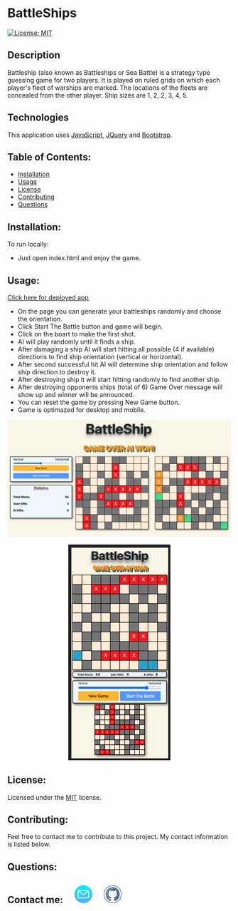 # BattleShips

[![License: MIT](https://img.shields.io/badge/License-MIT-yellow.svg)](https://opensource.org/licenses/MIT)

## Description

Battleship (also known as Battleships or Sea Battle) is a strategy type guessing game for two players. It is played on ruled grids on which each player's fleet of warships are marked. The locations of the fleets are concealed from the other player. Ship sizes are 1, 2, 2, 3, 4, 5.

## Technologies

This application uses [JavaScript](https://developer.mozilla.org/), [JQuery](https://api.jquery.com/) and [Bootstrap](https://getbootstrap.com/).

## Table of Contents:

- [Installation](#installation)
- [Usage](#usage)
- [License](#license)
- [Contributing](#contributing)
- [Questions](#questions)

## Installation:

To run locally:

- Just open index.html and enjoy the game.

## Usage:

[Click here for deployed app](https://battle-ships2.netlify.app)

* On the page you can generate your battleships randomly and choose the orientation.
* Click Start The Battle button and game will begin.
* Click on the boart to make the first shot.
* AI will play randomly until it finds a ship.
* After damaging a ship AI will start hitting all possible (4 if available) directions to find ship orientation (vertical or horizontal).
* After second successful hit AI will determine ship orientation and follow ship direction to destroy it.
* After destroying ship it will start hitting randomly to find another ship.
* After destroying opponents ships (total of 6) Game Over message will show up and winner will be announced.
* You can reset the game by pressing New Game button.
* Game is optimazed for desktop and mobile.

![Screenshot Desktop](./images/screenshot-desktop.png)

<p align="center">
  <img width="230" src="./images/screenshot-mobile.png">
</p>

## License:

Licensed under the [MIT](https://opensource.org/licenses/MIT) license.

## Contributing:

Feel free to contact me to contribute to this project. My contact information is listed below.

## Questions:

## Contact me:  [<img src="./images/email.png" width="40" >](mailto:zoneam@gmail.com)  [<img src="./images/github.png" width="40" >](https://github.com/zoneam)
